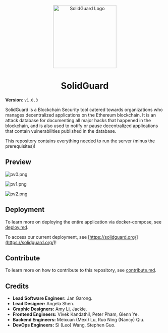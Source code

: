 <div align="center">
  <p align="center">
    <img src="./docs/img/solidguard-v1.png" width="200" alt="SolidGuard Logo"/>
  </p>
<h1>SolidGuard</h1>
</div>

**Version**: `v1.0.3`

SolidGuard is a Blockchain Security tool catered towards organizations who manages decentralized applications on the Ethereum blockchain. It is an attack database for documenting all major hacks that happened in the blockchain, and is also used to notify or pause decentralized applications that contain vulnerabilities published in the database.

This repository contains everything needed to run the server (minus the prerequisites)!

## Preview
![pv0.png](./docs/img/pv0.png)

![pv1.png](./docs/img/pv1.png)

![pv2.png](./docs/img/pv2.png)

## Deployment
To learn more on deploying the entire application via docker-compose, see [deploy.md](./docs/deploy.md).

To access our current deployment, see [https://solidguard.org/](https://solidguard.org/)!

## Contribute
To learn more on how to contribute to this repository, see [contribute.md](./docs/contribute.md).

## Credits
* **Lead Software Engineer:** Jan Garong.
* **Lead Designer:** Angela Shen.
* **Graphic Designers:** Amy Li, Jackie.
* **Frontend Engineers:** Vivek Kandathil, Peter Pham, Glenn Ye.
* **Backend Engineers:** Meixuan (Mexi) Lu, Ruo Ning (Nancy) Qiu.
* **DevOps Engineers:** Si (Leo) Wang, Stephen Guo.
